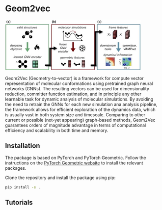 # Geom2vec

![scheme](figs/scheme.jpg)

Geom2Vec (Geometry-to-vector) is a framework for compute vector representation of molecular conformations using 
pretrained graph neural networks (GNNs). The resulting vectors can be used for dimensionality reduction, committer
function estimation, and in principle any other learnable task for dynamic analysis of molecular simulations.
By avoiding the need to retrain the GNNs for each new simulation ana analysis pipeline, 
the framework allows for efficient exploration of the dynamics data, which is usually vast in both system size 
and timescale. Comparing to other current or possible (not-yet appearing) graph-based methods, Geom2Vec guarantees 
orders of magnitude advantage in terms of computational efficiency and scalability in both time and memory.

## Installation
The package is based on PyTorch and PyTorch Geometric. 
Follow the instructions on 
the [PyTorch Geometric website](https://pytorch-geometric.readthedocs.io/en/latest/notes/installation.html) 
to install the relevant packages.

Clone the repository and install the package using pip:
```bash
pip install -e .
```

## Tutorials


